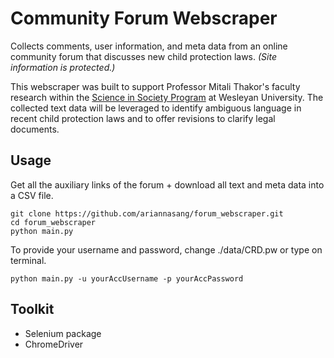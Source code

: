 # Community Forum Webscraper
Collects comments, user information, and meta data from an online community forum that discusses new child protection laws. *(Site information is protected.)*

This webscraper was built to support Professor Mitali Thakor's faculty research  within the [Science in Society Program](https://www.wesleyan.edu/sisp/) at Wesleyan University. The collected text data will be leveraged to identify ambiguous language in recent child protection laws and to offer revisions to clarify legal documents. 


## Usage
Get all the auxiliary links of the forum + download all text and meta data into a CSV file. 
```
git clone https://github.com/ariannasang/forum_webscraper.git
cd forum_webscraper
python main.py
```
To provide your username and password, change ./data/CRD.pw or type on terminal.

```
python main.py -u yourAccUsername -p yourAccPassword
```


## Toolkit 
* Selenium package 
* ChromeDriver
